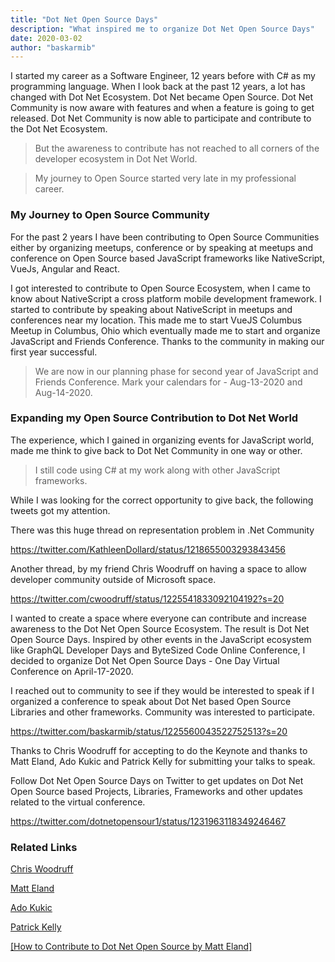 ```yaml
---
title: "Dot Net Open Source Days"
description: "What inspired me to organize Dot Net Open Source Days"
date: 2020-03-02
author: "baskarmib"
---
```


I started my career as a Software Engineer, 12 years before with C# as my programming language. When I look back at the past 12 years, a lot has changed with Dot Net Ecosystem.  Dot Net became Open Source. Dot Net Community is now aware with features and when a feature is going to get released. Dot Net Community is now able to participate and contribute to the Dot Net Ecosystem.

> But the awareness to contribute has not reached to all corners of the developer ecosystem in Dot Net World.

> My journey to Open Source started very late in my professional career.

### My Journey to Open Source Community

For the past 2 years I have been contributing to Open Source Communities either by organizing meetups, conference or by speaking at meetups and conference on Open Source based JavaScript frameworks like NativeScript, VueJs, Angular and React.

I got interested to contribute to Open Source Ecosystem, when I came to know about NativeScript a cross platform mobile development framework. I started to contribute by speaking about NativeScript in meetups and conferences near my location. This made me to start VueJS Columbus Meetup in Columbus, Ohio which eventually made me to start and organize JavaScript and Friends Conference. Thanks to the community in making our first year successful. 

> We are now in our planning phase for second year of JavaScript and Friends Conference. Mark your calendars for - Aug-13-2020 and Aug-14-2020.

### Expanding my Open Source Contribution to Dot Net World

The experience, which I gained in organizing events for JavaScript world, made me think to give back to Dot Net Community in one way or other. 

> I still code using C# at my work along with other JavaScript frameworks.

While I was looking for the correct opportunity to give back, the following tweets got my attention. 

There was this huge thread on representation problem in .Net Community

https://twitter.com/KathleenDollard/status/1218655003293843456

Another thread, by my friend Chris Woodruff on having a space to allow developer community outside of Microsoft space.

https://twitter.com/cwoodruff/status/1225541833092104192?s=20

I wanted to create a space where everyone can contribute and increase awareness to the Dot Net Open Source Ecosystem.
The result is Dot Net Open Source Days. Inspired by other events in the JavaScript ecosystem like GraphQL Developer Days and ByteSized Code Online Conference, I decided to organize Dot Net Open Source Days - One Day Virtual Conference on April-17-2020.

I reached out to community to see if they would be interested to speak if I organized a conference to speak about Dot Net based Open Source Libraries and other frameworks. Community was interested to participate. 

https://twitter.com/baskarmib/status/1225560043522752513?s=20

Thanks to Chris Woodruff for accepting to do the Keynote and thanks to Matt Eland, Ado Kukic and Patrick Kelly for submitting your talks to speak. 

Follow Dot Net Open Source Days on Twitter to get updates on Dot Net Open Source based Projects, Libraries, Frameworks and other updates related to the virtual conference.

https://twitter.com/dotnetopensour1/status/1231963118349246467

### Related Links

<div class="notification is-info">
<p>
<a href="https://twitter.com/cwoodruff" target="_blank" rel="noopener noreferrer">Chris Woodruff</a>
</p>
<p>
<a href="https://twitter.com/integerman" target="_blank" rel="noopener noreferrer">Matt Eland</a>
</p>
<p>
<a href="https://twitter.com/KukicAdo" target="_blank" rel="noopener noreferrer">Ado Kukic</a>
</p>
<p>
<a href="https://twitter.com/pkell7" target="_blank" rel="noopener noreferrer">Patrick Kelly</a>
</p>
<p>
<a href="https://dev.to/integerman/how-to-contribute-to-open-source-software-4pbl" target="_blank" rel="noopener noreferrer">[How to Contribute to Dot Net Open Source by Matt Eland]</a>
</p>
</div>